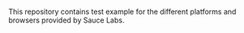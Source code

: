 This repository contains test example for the different platforms and browsers provided by Sauce Labs.
